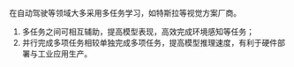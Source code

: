 在自动驾驶等领域大多采用多任务学习，如特斯拉等视觉方案厂商。
1. 多任务之间可相互辅助，提高模型表现，高效完成环境感知等任务；
2. 并行完成多项任务相较单独完成多项任务，提高模型推理速度，有利于硬件部署与工业应用生产。
